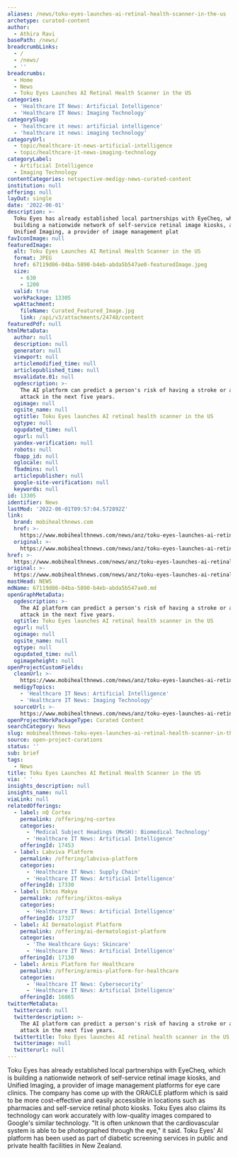 ```yaml
---
aliases: /news/toku-eyes-launches-ai-retinal-health-scanner-in-the-us
archetype: curated-content
author:
  - Athira Ravi
basePath: /news/
breadcrumbLinks:
  - /
  - /news/
  - ''
breadcrumbs:
  - Home
  - News
  - Toku Eyes Launches AI Retinal Health Scanner in the US
categories:
  - 'Healthcare IT News: Artificial Intelligence'
  - 'Healthcare IT News: Imaging Technology'
categorySlug:
  - 'healthcare it news: artificial intelligence'
  - 'healthcare it news: imaging technology'
categoryUrl:
  - topic/healthcare-it-news-artificial-intelligence
  - topic/healthcare-it-news-imaging-technology
categoryLabel:
  - Artificial Intelligence
  - Imaging Technology
contentCategories: netspective-medigy-news-curated-content
institution: null
offering: null
layOut: single
date: '2022-06-01'
description: >-
  Toku Eyes has already established local partnerships with EyeCheq, which is
  building a nationwide network of self-service retinal image kiosks, and
  Unified Imaging, a provider of image management plat
favIconImage: null
featuredImage:
  alt: Toku Eyes Launches AI Retinal Health Scanner in the US
  format: JPEG
  href: 67119d86-04ba-5890-b4eb-abda5b547ae0-featuredImage.jpeg
  size:
    - 630
    - 1200
  valid: true
  workPackage: 13305
  wpAttachment:
    fileName: Curated_Featured_Image.jpg
    link: /api/v3/attachments/24748/content
featuredPdf: null
htmlMetaData:
  author: null
  description: null
  generator: null
  viewport: null
  articlemodified_time: null
  articlepublished_time: null
  msvalidate.01: null
  ogdescription: >-
    The AI platform can predict a person's risk of having a stroke or a heart
    attack in the next five years.
  ogimage: null
  ogsite_name: null
  ogtitle: Toku Eyes launches AI retinal health scanner in the US
  ogtype: null
  ogupdated_time: null
  ogurl: null
  yandex-verification: null
  robots: null
  fbapp_id: null
  oglocale: null
  fbadmins: null
  articlepublisher: null
  google-site-verification: null
  keywords: null
id: 13305
identifier: News
lastMod: '2022-06-01T09:57:04.572892Z'
link:
  brand: mobihealthnews.com
  href: >-
    https://www.mobihealthnews.com/news/anz/toku-eyes-launches-ai-retinal-health-scanner-us
  original: >-
    https://www.mobihealthnews.com/news/anz/toku-eyes-launches-ai-retinal-health-scanner-us
href: >-
  https://www.mobihealthnews.com/news/anz/toku-eyes-launches-ai-retinal-health-scanner-us
original: >-
  https://www.mobihealthnews.com/news/anz/toku-eyes-launches-ai-retinal-health-scanner-us
mastHead: NEWS
mdName: 67119d86-04ba-5890-b4eb-abda5b547ae0.md
openGraphMetaData:
  ogdescription: >-
    The AI platform can predict a person's risk of having a stroke or a heart
    attack in the next five years.
  ogtitle: Toku Eyes launches AI retinal health scanner in the US
  ogurl: null
  ogimage: null
  ogsite_name: null
  ogtype: null
  ogupdated_time: null
  ogimageheight: null
openProjectCustomFields:
  cleanUrl: >-
    https://www.mobihealthnews.com/news/anz/toku-eyes-launches-ai-retinal-health-scanner-us
  medigyTopics:
    - 'Healthcare IT News: Artificial Intelligence'
    - 'Healthcare IT News: Imaging Technology'
  sourceUrl: >-
    https://www.mobihealthnews.com/news/anz/toku-eyes-launches-ai-retinal-health-scanner-us
openProjectWorkPackageType: Curated Content
searchCategory: News
slug: mobihealthnews-toku-eyes-launches-ai-retinal-health-scanner-in-the-us
source: open-project-curations
status: ''
sub: brief
tags:
  - News
title: Toku Eyes Launches AI Retinal Health Scanner in the US
via: ' '
insights_description: null
insights_name: null
viaLink: null
relatedOfferings:
  - label: nQ Cortex
    permalink: /offering/nq-cortex
    categories:
      - 'Medical Subject Headings (MeSH): Biomedical Technology'
      - 'Healthcare IT News: Artificial Intelligence'
    offeringId: 17453
  - label: Labviva Platform
    permalink: /offering/labviva-platform
    categories:
      - 'Healthcare IT News: Supply Chain'
      - 'Healthcare IT News: Artificial Intelligence'
    offeringId: 17330
  - label: Iktos Makya
    permalink: /offering/iktos-makya
    categories:
      - 'Healthcare IT News: Artificial Intelligence'
    offeringId: 17327
  - label: AI Dermatologist Platform
    permalink: /offering/ai-dermatologist-platform
    categories:
      - 'The Healthcare Guys: Skincare'
      - 'Healthcare IT News: Artificial Intelligence'
    offeringId: 17130
  - label: Armis Platform for Healthcare
    permalink: /offering/armis-platform-for-healthcare
    categories:
      - 'Healthcare IT News: Cybersecurity'
      - 'Healthcare IT News: Artificial Intelligence'
    offeringId: 16865
twitterMetaData:
  twittercard: null
  twitterdescription: >-
    The AI platform can predict a person's risk of having a stroke or a heart
    attack in the next five years.
  twittertitle: Toku Eyes launches AI retinal health scanner in the US
  twitterimage: null
  twitterurl: null
---
```

<p>Toku Eyes has already established local partnerships with EyeCheq, which is building a nationwide network of self-service retinal image kiosks, and Unified Imaging, a provider of image management platforms for eye care clinics. The company has come up with the ORAiCLE platform which is said to be more cost-effective and easily accessible in locations such as pharmacies and self-service retinal photo kiosks. Toku Eyes also claims its technology can work accurately with low-quality images compared to Google's similar technology. "It is often unknown that the cardiovascular system is able to be photographed through the eye," it said. Toku Eyes' AI platform has been used as part of diabetic screening services in public and private health facilities in New Zealand.&nbsp;</p>